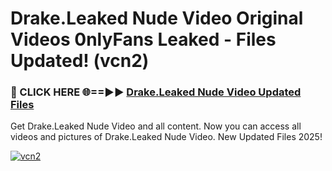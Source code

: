 # Drake.Leaked Nude Video Original Videos 0nlyFans Leaked - Files Updated! (vcn2)

<h3>🔴 CLICK HERE 🌐==►► <a href="https://tinyurl.com/yrmya6cz" rel="nofollow">Drake.Leaked Nude Video Updated Files</a></h3>

Get Drake.Leaked Nude Video and all content. Now you can access all videos and pictures of Drake.Leaked Nude Video. New Updated Files 2025!

[![vcn2](https://i.imgur.com/FMdXYCs.gif)](https://tinyurl.com/yrmya6cz)
